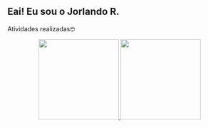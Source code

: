 ## Eai! Eu sou o Jorlando R.
Atividades realizadas🤓

<div align="center">
  <a href="https://github.com/jorlando23">
  <img height="180em" src="https://github-readme-stats.vercel.app/api?username=jorlando23&show_icons=true&theme=dracula&include_all_commits=true&count_private=true"/>
  <img height="180em" src="https://github-readme-stats.vercel.app/api/top-langs/?username=jorlando23&layout=compact&langs_count=7&theme=dracula"/>
</div>
